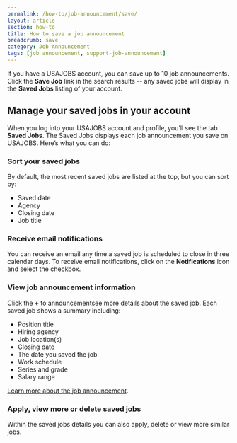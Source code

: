 ```yaml
---
permalink: /how-to/job-announcement/save/
layout: article
section: how-to
title: How to save a job announcement
breadcrumb: save
category: Job Announcement
tags: [job announcement, support-job-announcement]
---
```

If you have a USAJOBS account, you can save up to 10 job announcements. Click the **Save Job** link in the search results -- any saved jobs will display in the **Saved Jobs** listing of your account.

## Manage your saved jobs in your account

When you log into your USAJOBS account and profile, you’ll see the tab **Saved Jobs**.  The Saved Jobs displays each job announcement you save on USAJOBS. Here’s what you can do:

### Sort your saved jobs
By default, the most recent saved jobs are listed at the top, but you can sort by:

* Saved date
* Agency
* Closing date
* Job title

### Receive email notifications
You can receive an email any time a saved job is scheduled to close in three calendar days. To receive email notifications, click on the **Notifications** icon and select the checkbox. 

### View job announcement information
Click the **+** to announcementsee more details about the saved job. Each saved job shows a summary including:

* Position title
* Hiring agency
* Job location(s)
* Closing date
* The date you saved the job
* Work schedule
* Series and grade
* Salary range

[Learn more about the job announcement](../job-announcement).

### Apply, view more or delete saved jobs
Within the saved jobs details you can also apply, delete or view more similar jobs.




